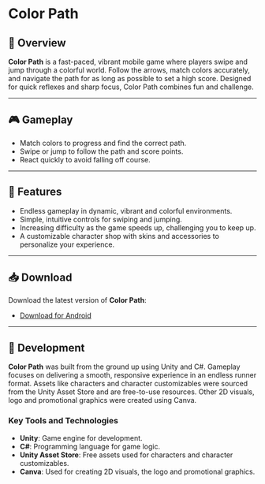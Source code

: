 # Color Path

## 🎨 Overview
**Color Path** is a fast-paced, vibrant mobile game where players swipe and jump through a colorful world. Follow the arrows, match colors accurately, and navigate the path for as long as possible to set a high score. Designed for quick reflexes and sharp focus, Color Path combines fun and challenge.

---

## 🎮 Gameplay
- Match colors to progress and find the correct path.
- Swipe or jump to follow the path and score points.
- React quickly to avoid falling off course.

---

## 🌟 Features
- Endless gameplay in dynamic, vibrant and colorful environments.
- Simple, intuitive controls for swiping and jumping.
- Increasing difficulty as the game speeds up, challenging you to keep up.
- A customizable character shop with skins and accessories to personalize your experience.

---

## 📥 Download
Download the latest version of **Color Path**:
- [Download for Android](https://play.google.com/store/apps/details?id=com.dmgamesdev.colorpath)

---

## 🔧 Development
**Color Path** was built from the ground up using Unity and C#. Gameplay focuses on delivering a smooth, responsive experience in an endless runner format. Assets like characters and character customizables were sourced from the Unity Asset Store and are free-to-use resources. Other 2D visuals, logo and promotional graphics were created using Canva.

### Key Tools and Technologies
- **Unity**: Game engine for development.
- **C#**: Programming language for game logic.
- **Unity Asset Store**: Free assets used for characters and character customizables.
- **Canva**: Used for creating 2D visuals, the logo and promotional graphics.
